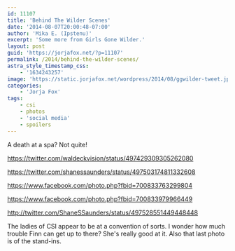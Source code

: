 ```yaml
---
id: 11107
title: 'Behind The Wilder Scenes'
date: '2014-08-07T20:00:48-07:00'
author: 'Mika E. (Ipstenu)'
excerpt: 'Some more from Girls Gone Wilder.'
layout: post
guid: 'https://jorjafox.net/?p=11107'
permalink: /2014/behind-the-wilder-scenes/
astra_style_timestamp_css:
    - '1634243257'
image: 'https://static.jorjafox.net/wordpress/2014/08/ggwilder-tweet.jpg'
categories:
    - 'Jorja Fox'
tags:
    - csi
    - photos
    - 'social media'
    - spoilers
---
```


A death at a spa? Not quite!

https://twitter.com/waldeckvision/status/497429309305262080

https://twitter.com/shanessaunders/status/497503174811332608

https://www.facebook.com/photo.php?fbid=700833763299804

https://www.facebook.com/photo.php?fbid=700833979966449

http://twitter.com/ShaneSSaunders/status/497528551449448448

The ladies of CSI appear to be at a convention of sorts. I wonder how much trouble Finn can get up to there? She's really good at it. Also that last photo is of the stand-ins.